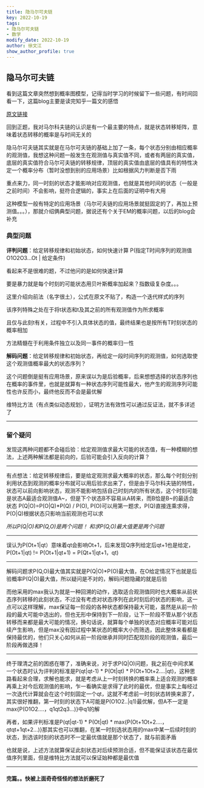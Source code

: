 ```yaml
---
title: 隐马尔可夫链  
key: 2022-10-19
tags: 
- 隐马尔可夫链  
- 数学
modify_date: 2022-10-19
author: 徐文江
show_author_profile: true
---
```




## 隐马尔可夫链            

看到这篇文章突然想到概率图模型，记得当时学习的时候留下一些问题，有时间回看一下，这篇blog主要是读完知乎一篇文的感悟       

[原文链接](https://zhuanlan.zhihu.com/p/414345102)         

回到正题，我对马尔科夫链的认识是有一个最主要的特点，就是状态转移矩阵，意味着状态转移的概率是与时间无关的           
<!--more-->     
隐马尔可夫链其实就是在马尔可夫链的基础上加了一条，每个状态分别由相应概率的观测值，我想这种问题一般发生在观测值与真实值不同，或者有两层的真实值，底层的真实值符合马尔可夫链的转移规律，顶层的真实值由底层的值具有的特性决定一个概率分布（暂时没想到别的应用场景）比如根据风力判断是否下雨    

重点来力，同一时刻的状态才能影响对应观测值，也就是其他时间的状态（一般是之前时间）不会影响，挺符合逻辑的，事实上在后面的证明中有大用       

这种模型一般有特定的应用场景（马尔可夫链的应用场景就挺固定的了，再加上预测值。。。），那就介绍俩典型问题，据说还有个关于EM的概率问题，以后的blog会补充        

### 典型问题        

**评判问题**：给定转移规律和初始状态，如何快速计算  P(指定T时间序列的观测值O1O2O3...Ot | 给定条件)              

看起来不是很难的题，不过他问的是如何快速计算         

要是暴力就是每个时刻的可能状态用贝叶斯概率加起来？指数级复杂度。。。           

这里介绍向前法（名字很土），公式在原文不贴了，构造一个迭代样式的序列         

该序列特殊之处在于将t状态和t及其之前的所有观测值作为所求概率           

且仅与此刻t有关，过程中不引入具体状态的值，最终结果也是按所有T时刻状态的概率相加          

方法精髓在于利用条件独立以及同一事件的概率归一性            



**解码问题**：给定转移规律和初始状态，再给定一段时间序列的观测值，如何选取使这个观测值概率最大的状态序列？          

这个问题倒是挺有应用场景，原来误以为是后验概率，后来想想选择的状态序列也在概率的事件里，也就是就算有一种状态序列可能性最大，他产生的观测序列可能性也许反而小，最终他反而不会是最优解                   

维特比方法（有点类似动态规划），证明方法有效性可以通过反证法，就不多详述了         





----------------------------------------

### 留个疑问            

发现这两种问题都不会碰后验：给定观测值求最大可能的状态值，有一种模糊的想法，上述两种解法都是前向的，后验可能会引入反向的计算？

-----

有点想法：给定转移规律后，要是给定观测求最大概率的状态，那么每个时刻分别利用状态到观测的概率分布就可以用后验求出来了，但是由于马尔科夫链的特性，状态可以前向影响状态，观测不能影响包括自己时刻内的所有状态，这个时刻可能是状态A最适合观测值A~，但是下个状态B不容易从A转来，而B恰是B~的最适合状态  P(Q|O)=P(O|Q)*P(Q) / P(O), P(O)可以用第一题求，P(Q)直接连乘求得，P(O|Q)根据状态只影响当前观测也可以求          

*所以P(Q|O)和P(Q,O)是两个问题！ 和求P(Q,O)最大值更是两个问题*         

-----------

误认为P(Ot+1|qt）意味着qt会影响Ot+1，后来发现Q序列给定后qt+1也是给定，P(Ot+1|qt) != P(Ot+1|qt+1) = P(Qt+1|qt+1，qt)         

-------------------

解码问题求P(Q,O)最大值其实就是P(Q|O)*P(O)最大值，在O给定情况下也就是后验概率P(Q|O)最大值，所以疑问是不对的，解码问题隐藏的就是后验           

而他采用的max我认为就是一种回溯的动作，选取适合观测值同时也大概率从前状态序列转移的此刻状态，不过没有考虑对状态序列在此时刻后的状态的影响，这一点可以这样理解，max保证每一阶段的各种状态都保持最大可能，虽然是从前一阶段的最大可能中选出的，但也无形中保持到下一阶段，让下一阶段不管从那个状态转移而来都是最大可能的情况，换句话说，就算每个单独的状态对应概率可能对后续产生影响，但是max没有因过程中某状态的概率大小而筛选，因此整体来看都是保持最优的，他们只关心如何从前一阶段继承并同时匹配现阶段的观测值，最后一阶段再做选择！         

--------------------

终于理清之前的困惑在哪了，准确来说，对于求P(Q|O)问题，我之前在中间求某一个状态时认为评判的标准是P(qt|qt-1) * P(Ot|qt) * P(Ot+1Ot+2....|qt)，这种思路看起来合理，求解也能求，就是考虑从上一时刻转换的概率乘上适合观测的概率再乘上对今后观测值的影响，乍一看确实是求得了此时的最优，但是事实上每经过一次迭代计算就会在这个时刻固定一个qt，这就不考虑前一时刻状态转换来源了，其实很好推翻，第一时刻的状态下A可能是P(O1O2..|q1)最优解，但A不一定是 max{P(O1O2....，q1qt2q3...)}中q1的解

再者，如果评判标准是P(qt|qt-1) * P(Ot|qt) * max{P(Ot+1Ot+2....，qtqt+1qt+2...)}那其实也可以推翻，在某一时刻选状态用的max中某一后续时刻的状态，到选该时刻的状态时不一定最优值就是那个状态了，就与前面矛盾         

也就是说，上述方法就算保证此刻状态对后续预测合适，但不能保证该状态在最优值序列里面，但是维特比方法就可以保证始种都是最优值        

-----------

#### 完篇。。快被上面奇奇怪怪的想法折磨死了         

















